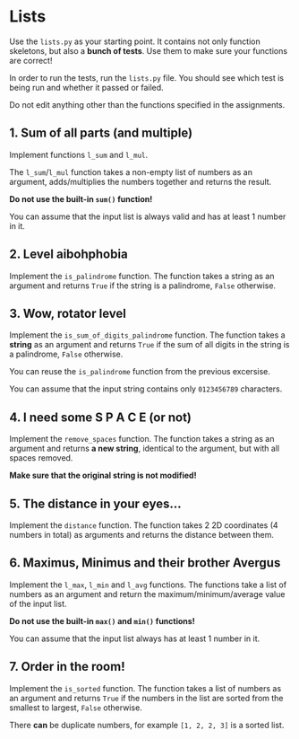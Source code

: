 # Lists

Use the `lists.py` as your starting point. It contains not only function
skeletons, but also a **bunch of tests**. Use them to make sure your functions
are correct!

In order to run the tests, run the `lists.py` file. You should see which test
is being run and whether it passed or failed.

Do not edit anything other than the functions specified in the assignments.

## 1. Sum of all parts (and multiple)

Implement functions `l_sum` and `l_mul`.

The `l_sum`/`l_mul` function takes a non-empty list of numbers as an
argument, adds/multiplies the numbers together and returns the result.

**Do not use the built-in `sum()` function!**

You can assume that the input list is always valid and has at least 1
number in it.

## 2. Level aibohphobia

Implement the `is_palindrome` function. The function takes a string as an
argument and returns `True` if the string is a palindrome, `False` otherwise.

## 3. Wow, rotator level

Implement the `is_sum_of_digits_palindrome` function. The function takes a
**string** as an argument and returns `True` if the sum of all digits in the
string is a palindrome, `False` otherwise.

You can reuse the `is_palindrome` function from the previous excersise.

You can assume that the input string contains only `0123456789` characters.

## 4. I need some S P A C E (or not)

Implement the `remove_spaces` function. The function takes a string as an
argument and returns **a new string**, identical to the argument, but with all
spaces removed.

**Make sure that the original string is not modified!**

## 5. The distance in your eyes...

Implement the `distance` function. The function takes 2 2D coordinates (4
numbers in total) as arguments and returns the distance between them.

## 6. Maximus, Minimus and their brother Avergus

Implement the `l_max`, `l_min` and `l_avg` functions. The functions take
a list of numbers as an argument and return the maximum/minimum/average value
of the input list.

**Do not use the built-in `max()` and `min()` functions!**

You can assume that the input list always has at least 1 number in it.

## 7. Order in the room!

Implement the `is_sorted` function. The function takes a list of numbers as an
argument and returns `True` if the numbers in the list are
sorted from the smallest to largest, `False` otherwise.

There **can** be duplicate numbers, for example `[1, 2, 2, 3]` is a
sorted list.

